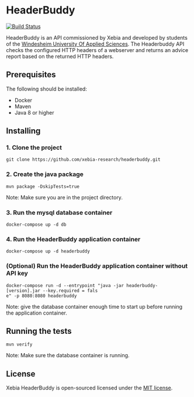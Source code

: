 # HeaderBuddy
[![Build Status](https://travis-ci.org/xebia-research/headerbuddy.svg?branch=release%2F1.0.0)](https://travis-ci.org/xebia-research/headerbuddy)

HeaderBuddy is an API commissioned by Xebia and developed by students of the [Windesheim University Of Applied Sciences](https://www.windesheim.nl/). The Headerbuddy API checks the configured HTTP headers of a webserver and returns an advice report based on the returned HTTP headers. 

## Prerequisites
The following should be installed:
* Docker
* Maven 
* Java 8 or higher

## Installing
### 1. Clone the project
```
git clone https://github.com/xebia-research/headerbuddy.git
```
### 2. Create the java package
```
mvn package -DskipTests=true
```
Note: Make sure you are in the project directory.
### 3. Run the mysql database container
```
docker-compose up -d db
```
### 4. Run the HeaderBuddy application container
```
docker-compose up -d headerbuddy
```
### (Optional) Run the HeaderBuddy application container without API key
```
docker-compose run -d --entrypoint "java -jar headerbuddy-[version].jar --key.required = fals
e" -p 8080:8080 headerbuddy
```
Note: give the database container enough time to start up before running the application container.
## Running the tests
```
mvn verify
```
Note: Make sure the database container is running.

## License
Xebia HeaderBuddy is open-sourced licensed under the [MIT license](http://opensource.org/licenses/MIT).